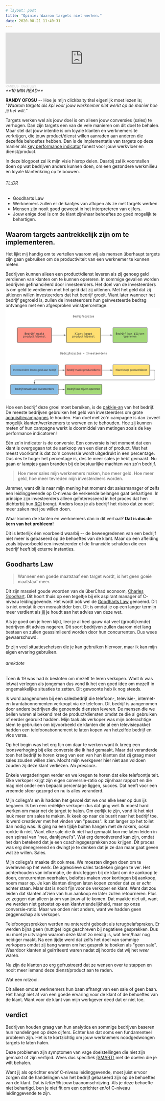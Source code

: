 ```yaml
---
# layout: post
title: "Opinie: Waarom targets niet werken."
date: 2020-08-21 11:40:31
---
```

<iframe width="100%" height="166" scrolling="no" frameborder="no" allow="autoplay" src="https://w.soundcloud.com/player/?url=https%3A//api.soundcloud.com/tracks/845860072&color=%23daa51f&auto_play=false&hide_related=false&show_comments=true&show_user=true&show_reposts=false&show_teaser=true"></iframe><div style="font-size: 10px; color: #cccccc;line-break: anywhere;word-break: normal;overflow: hidden;white-space: nowrap;text-overflow: ellipsis; font-family: Interstate,Lucida Grande,Lucida Sans Unicode,Lucida Sans,Garuda,Verdana,Tahoma,sans-serif;font-weight: 100;"><a href="https://soundcloud.com/randus95" title="RANDUS" target="_blank" style="color: #cccccc; text-decoration: none;">RANDUS</a> · <a href="https://soundcloud.com/randus95/black-light" title="Black Light" target="_blank" style="color: #cccccc; text-decoration: none;">Black Light</a></div>

<link rel="stylesheet" href="https://cdnjs.cloudflare.com/ajax/libs/font-awesome/4.7.0/css/font-awesome.min.css">
<i class="fa fa-clock-o" aria-hidden="true" style="fontsize:20px"> **10 MIN READ**</i>

**RANDY OFOSU** -- Hoe je mijn clickbaity titel eigenlijk moet lezen is; "*Waarom targets als kpi voor jouw werknemer niet werkt op de manier hoe jij het wilt.*" 

Targets werken wel als jouw doel is om alleen jouw conversies (sales) te verhogen. Dan zijn targets een van de vele manieren om dit doel te behalen. Maar stel dat jouw intentie is om loyale klanten en werknemers te verkrijgen, die jouw product/dienst willen aanraden aan anderen die dezelfde behoeftes hebben. Dan is de implementatie van targets op deze manier als <a href="https://www.marketingtermen.nl/begrip/key-performance-indicator" title="Definitie: Key Performance Indicator" alt="Definitie: Key Perfomance Indicator" target="_blank">key performance indicator</a> funest voor jouw werkvloer en dienst/product.

In deze blogpost zal ik mijn visie hierop delen. Daarbij zal ik voorstellen doen op wat bedrijven anders kunnen doen, om een gezondere werkmilieu en loyale klantenkring op te bouwen. 

###### TL;DR

- Goodharts Law
- Werknemers zullen er de kantjes van aflopen als ze met targets werken.
- Mensen zijn nooit goed geweest in het interpreteren van cijfers.
- Jouw enige doel is om de klant zijn/haar behoeftes zo goed mogelijk te behartigen.

## Waarom targets aantrekkelijk zijn om te implementeren.
Het lijkt mij handig om te vertellen waarom wij als mensen überhaupt targets zijn gaan gebruiken om de productiviteit van een werknemer te kunnen meten. 

Bedrijven kunnen alleen een product/dienst leveren als zij genoeg geld verdienen van klanten om te kunnen opereren. In sommige gevallen worden bedrijven gefinanciëerd door investeerders. Het doel van de investeerders is om geld te verdienen met het geld dat zij uitlenen. Met het geld dat zij uitlenen willen investeerders dat het bedrijf groeit. Want later wanneer het bedrijf gegroeid is, zullen de investeerders hun geïnvesteerde bedrag ontvangen met een afgesproken winstpercentage. 
<img src="/assets/img/bedrijfscyclus.png" alt="Het bedrijfscyclus in beweging" title="Bedrijfscyclus">

Hoe een bedrijf deze groei moet bereiken, is de <a href="https://nl.wikipedia.org/wiki/Pakkie-an" title="Een kleine funfact" alt="Een kleine funfact" target="_blank">pakkie-an</a> van het bedrijf. De meeste bedrijven gebruiken het geld van investeerders om grote <a href="https://www.marketingtermen.nl/begrip/acquisitie" title="Definitie: acquisitie" alt="Definitie: acquisitie" target="_blank"> acquisitiecampagnes</a> te houden. Hun doel met zo'n campagne is dan zoveel mogelijk klanten/werknemers te werven en te behouden. Hoe zij kunnen meten of hun campagne werkt is doormiddel van metingen zoals de key performance indicatoren! 

Één zo'n indicator is de conversie. Een conversie is het moment dat een klant is overgegaan tot de aankoop van een dienst of product. Wat het meest voorkomt is dat zo'n conversie wordt uitgedrukt in een percentage. Dus des te hoger het percentage is, des te meer sales je hebt gemaakt. Nu gaan er lampjes gaan branden bij de bestuurlijke machten van zo'n bedrijf. 

>Hoe meer sales mijn werknemers maken, hoe meer geld. Hoe meer geld, hoe meer tevreden mijn investerdeers worden.

Jammer, want dit is naar mijn mening het moment dat salesmanager of zelfs een leidinggevende op C-niveau de verkeerde belangen gaat behartigen. In principe zijn investeerders alleen geïnteresseerd in het proces dat hen dichterbij hun <a href="https://nl.wikipedia.org/wiki/Return_on_investment" title="definitie: Return on Investment" target="_blank">ROI</a> brengt. Anders loop je als bedrijf het risico dat ze nooit meer zaken met jou willen doen. 

Waar komen de klanten en werknemers dan in dit verhaal? **Dat is dus de kern van het probleem!**

Dit is letterlijk één voorbeeld waarbij -- de beweegredenen van een bedrijf niet meer is gebaseerd op de behoeftes van de klant. Maar op een afleiding zoals bijvoorbeeld een investeerder of de financiële schulden die een bedrijf heeft bij externe instanties.

## Goodharts Law

>Wanneer een goede maatstaaf een target wordt, is het geen goeie maatstaaf meer.

Dit zijn massief goude woorden van de überChad econoom, <a href="https://en.wikipedia.org/wiki/Charles_Goodhart" title="Wikipagina over Charles Goodhart" alt="Wikipagina over Charles Goodhart" target="_blank">Charles Goodhart</a>. Dit hoort thuis op een tegeltje bij elk aspirant manager of C-niveau leidinggevende. Het wordt ook wel de <a href="" target="_blank" title="Wikipagina over Goodharts Law (Engels)">Goodharts Law</a> genoemd. Dit is niet omdat ik een moraalridder ben. Dit is omdat je op een langer termijn meer verdient als jij je houdt aan het advies van deze wet.

Als je goed om je heen kijkt, leer je al heel gauw dat veel (grootlijkende) bedrijven dit advies negeren. Dit soort bedrijven zullen daarom niet lang bestaan en zullen geassimileerd worden door hun concurrenten. Dus wees gewaarschuwd. 

Er zijn veel situatieschetsen die je kan gebruiken hiervoor, maar ik kan mijn eigen ervaring gebruiken. 

###### anekdote

Toen ik 19 was had ik besloten om mezelf te leren verkopen. Want ik was ietwat verlegen als jongeman dus vond ik het een goed idee om mezelf in ongemakkelijke situaties te zetten. Dit gewoonte heb ik nog steeds. 

Ik word aangenomen bij een salesbedrijf die telefoon-, televisie-, internet- en krantabonnementen verkoopt via de telefoon. Dit bedrijf is aangenomen door andere bedrijven die genoemde diensten leveren. De mensen die we bellen waren al bekend met de product/diensten omdat ze die al gebruiken of eerder gebruikt hadden. Mijn taak als verkoper was mijn boterachtige stem te gebruiken om bijvoorbeeld de klanten die al een televisiepakket hadden een telefoonabonnement te laten kopen van hetzelfde bedrijf en vice versa.

Op het begin was het erg fijn om daar te werken want ik kreeg een loonsverhoging bij elke conversie die ik had gemaakt. Maar dat veranderde toen het bedrijf te horen kreeg van een van hun klanten dat zij graag meer sales zouden willen zien. Mocht mijn werkgever hier niet aan voldoen zouden zij deze klant verliezen. *No pressure..*

Enkele vergaderingen verder en we kregen te horen dat elke telefoontje telt. Elke verkoper krijgt zijn eigen conversie-ratio op zijn/haar rapport en die mag niet onder een bepaald percentage liggen, succes. Dat heeft voor een vreemde sfeer gezorgd en nu is alles veranderd.

Mijn collega's en ik hadden het gevoel dat we ons elke keer op dun ijs begaven. Ik ben een redelijke verkoper dus dat ging wel. Ik moest hard werken om maar net de target te halen. Om eerlijk te zijn, vond ik het niet leuk meer om sales te maken. Ik keek op naar de busrit naar het bedrijf toe. Ik werd creatiever met het vinden van "pauzes". Ik zat langer op het toilet dan nodig was. Ik ging na een tijdje buiten hangen met de rokers, ookal rookte ik niet. Want elke sale die ik niet had gemaakt kon me laten leiden in een spiraal van "nee, dankjewel's". Wat erg demotiverend kan zijn, omdat het dan betekend dat je een coachingsgesprekken zou krijgen. Dit proces was erg denegrerend en dwingt je te denken dat je ze dan maar gaat geven wat ze willen. Sales.

Mijn collega's maakte dit ook mee. We moesten dingen doen om te overleven op het werk. De agressieve sales tactieken gingen te ver. Het achterhouden van informatie, de druk leggen bij de klant om de aankoop te doen, concurrenten neerhalen, beloftes maken voor kortingen bij aankoop, noem maar op. Je kan klanten dingen laten kopen zonder dat ze er *echt* achter staan. Maar dat is nooit fijn voor de verkoper en klant. Want dat zou leiden dat klanten afzien van hun aankoop en later zullen retourneren. Plus ze zeggen dan alleen ja om van jouw af te komen. Dat maakte niet uit, want we werden niet getoetst op een klantvriendelijkheid, maar op onze conversie-ratio. Maar we onden niet anders, want we hadden geen zeggenschap als verkoper.

Telefoongesprekken werden nu onterecht geboekt als terugbelafspraken. Er werden bijna geen (nuttige) logs geschreven bij negatieve gesprekken. Dus nu moet je uitvragen waarom deze klant zo neidig is, wat hem/haar nog neidiger maakt. Na een tijdje werd dat zelfs het doel van sommige verkopers omdat zij bang waren om het gesprek te boeken als "geen sale". Waardoor klanten al geïrriteerd waren nadat zij hoorde dat wij het *weer* waren. 

Nu zijn de klanten zo erg gefrustreerd dat ze wensen over te stappen en nooit meer iemand deze dienst/product aan te raden. 

Wat een rotzooi. 

Dit alleen omdat werknemers hun baan afhangt van een sale of geen baan. Het hangt niet af van een goede ervaring voor de klant of de behoeftes van de klant. Want voor de klant van mijn werkgever deed dat er niet toe.

## verdict

Bedrijven houden graag van hun analytica en sommige bedrijven baseren hun handelingen op deze cijfers. Echter kan dat soms een fundamenteel probleem zijn. Het is te kortzichtig om jouw werknemers noodgedwongen targets te laten halen. 

Deze problemen zijn symptomen van vage doelstellingen die niet zijn gemaakt of zijn verfijnd. Wees dus specifiek <a href="https://nl.wikipedia.org/wiki/SMART-principe" target="_blank" title="Wikipagina over SMART-Principes" alt="Wikipagina over SMART-Principes">(SMART)</a> met de doelen die je wilt behalen.

Want jij als oprichter en/of C-niveau leidinggevende, moet juist ervoor zorgen dat de handelingen van het bedrijf gebaseerd zijn op de behoeftes van de klant. Dat is *letterlijk* jouw baanomschrijving. Als je deze behoefte niet behartigd, ben je niet fit om een oprichter en/of C-niveau leidinggevende te zijn.

